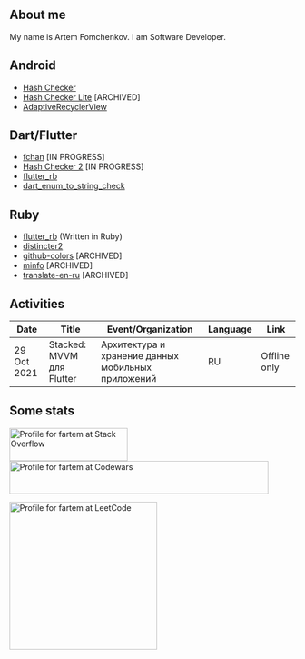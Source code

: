 ## About me

My name is Artem Fomchenkov. I am Software Developer.

## Android

- [Hash Checker](https://github.com/hash-checker/hash-checker)
- [Hash Checker Lite](https://github.com/hash-checker/hash-checker-lite) [ARCHIVED]
- [AdaptiveRecyclerView](https://github.com/fartem/adaptive-recycler-view)

## Dart/Flutter

- [fchan](https://github.com/fartem/fchan) [IN PROGRESS]
- [Hash Checker 2](https://github.com/hash-checker/hash-checker-2) [IN PROGRESS]
- [flutter_rb](https://github.com/flutter-rb/flutter-rb)
- [dart_enum_to_string_check](https://github.com/dart-common-toolkit/dart-enum-to-string-check)

## Ruby

- [flutter_rb](https://github.com/flutter-rb/flutter-rb) (Written in Ruby)
- [distincter2](https://github.com/fartem/distincter2)
- [github-colors](https://github.com/fartem/github-colors) [ARCHIVED]
- [minfo](https://github.com/fartem/minfo) [ARCHIVED]
- [translate-en-ru](https://github.com/fartem/translate-en-ru) [ARCHIVED]

## Activities

| Date        | Title                     | Event/Organization                                 | Language | Link         |
|-------------|---------------------------|----------------------------------------------------|----------|--------------|
| 29 Oct 2021 | Stacked: MVVM для Flutter | Архитектура и хранение данных мобильных приложений | RU       | Offline only |

## Some stats

<a href="https://stackoverflow.com/users/10684765/fartem"><img src="https://stackoverflow.com/users/flair/10684765.png" width="208" height="58" alt="Profile for fartem at Stack Overflow"></a>
<a href="https://www.codewars.com/users/fartem/"><img src="https://www.codewars.com/users/fartem/badges/large" width="456" height="58" alt="Profile for fartem at Codewars"></a>
<div>
<a href="https://leetcode.com/fartem"><img src="https://leetcard.jacoblin.cool/fartem?ext=light" height="260" alt="Profile for fartem at LeetCode"></a>
</div>
